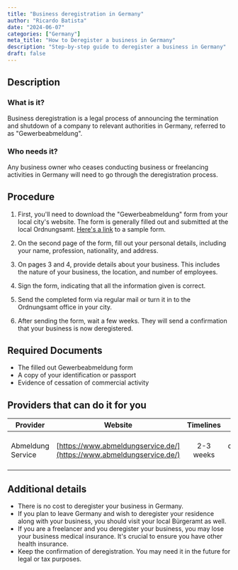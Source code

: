 ```yaml
---
title: "Business deregistration in Germany"
author: "Ricardo Batista"
date: "2024-06-07"
categories: ["Germany"]
meta_title: "How to Deregister a business in Germany"
description: "Step-by-step guide to deregister a business in Germany"
draft: false
---
```


## Description
### What is it?
Business deregistration is a legal process of announcing the termination and shutdown of a company to relevant authorities in Germany, referred to as "Gewerbeabmeldung". 

### Who needs it?
Any business owner who ceases conducting business or freelancing activities in Germany will need to go through the deregistration process. 

## Procedure

1. First, you'll need to download the "Gewerbeabmeldung" form from your local city's website. The form is generally filled out and submitted at the local Ordnungsamt. [Here's a link](https://www.berlin.de/ba-tempelhof-schoeneberg/politik-und-verwaltung/aemter/amt-fuer-buergerdienste/ordnungsamt/gewerbe/abmeldung/) to a sample form.

2. On the second page of the form, fill out your personal details, including your name, profession, nationality, and address.

3. On pages 3 and 4, provide details about your business. This includes the nature of your business, the location, and number of employees.

4. Sign the form, indicating that all the information given is correct.

5. Send the completed form via regular mail or turn it in to the Ordnungsamt office in your city.

6. After sending the form, wait a few weeks. They will send a confirmation that your business is now deregistered.

## Required Documents
- The filled out Gewerbeabmeldung form
- A copy of your identification or passport
- Evidence of cessation of commercial activity

## Providers that can do it for you

| Provider        |     Website     |     Timelines    |       Cost      |
| --------------- | --------------- |  :-------------: | :-------------: |
| Abmeldung Service      |  [https://www.abmeldungservice.de/](https://www.abmeldungservice.de/)       |      2-3 weeks      |        Variable depending on the service       |

## Additional details
- There is no cost to deregister your business in Germany.
- If you plan to leave Germany and wish to deregister your residence along with your business, you should visit your local Bürgeramt as well. 
- If you are a freelancer and you deregister your business, you may lose your business medical insurance. It's crucial to ensure you have other health insurance.
- Keep the confirmation of deregistration. You may need it in the future for legal or tax purposes.